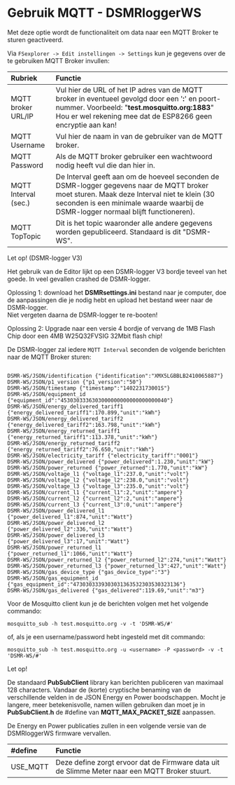 # Gebruik MQTT - DSMRloggerWS

Met deze optie wordt de functionaliteit om data naar een MQTT Broker te sturen geactiveerd.

Via `FSexplorer -> Edit instellingen -> Settings` kun je gegevens over de te gebruiken MQTT Broker invullen:

| Rubriek | Functie |
| :--- | :--- |
| MQTT broker URL/IP |  Vul hier de URL of het IP adres van de MQTT broker in eventueel gevolgd door een '**:**' en poort-nummer. Voorbeeld: "**test.mosquitto.org:1883**" Hou er wel rekening mee dat de ESP8266 geen encryptie aan kan! |
| MQTT Username |  Vul hier de naam in van de gebruiker van de MQTT broker. |
| MQTT Password |  Als de MQTT broker gebruiker een wachtwoord nodig heeft vul die dan hier in. |
| MQTT Interval \(sec.\) |  De Interval geeft aan om de hoeveel seconden de DSMR-logger gegevens naar de MQTT broker moet sturen. Maak deze Interval niet te klein \(30 seconden is een minimale waarde waarbij de DSMR-logger normaal blijft functioneren\). |
| MQTT TopTopic |  Dit is het topic waaronder alle andere gegevens worden gepubliceerd. Standaard is dit "DSMR-WS". |

Let op!     \(DSMR-logger V3\)

 Het gebruik van de Editor lijkt op een DSMR-logger V3 bordje teveel van het goede. In veel gevallen crashed de DSMR-logger.

 Oplossing 1: download het **DSMRsettings.ini** bestand naar je computer, doe de aanpassingen die je nodig hebt en upload het bestand weer naar de DSMR-logger.  
 Niet vergeten daarna de DSMR-logger te re-booten!

 Oplossing 2: Upgrade naar een versie 4 bordje of vervang de 1MB Flash Chip door een 4MB W25Q32FVSIG 32Mbit flash chip!

De DSMR-logger zal iedere `MQTT Interval` seconden de volgende berichten naar de MQTT Broker sturen:

```text

DSMR-WS/JSON/identification {"identification":"XMX5LGBBLB2410065887"}
DSMR-WS/JSON/p1_version {"p1_version":"50"}
DSMR-WS/JSON/timestamp {"timestamp":"140223173001S"}
DSMR-WS/JSON/equipment_id {"equipment_id":"4530303336303000000000000000000040"}
DSMR-WS/JSON/energy_delivered_tariff1 {"energy_delivered_tariff1":170.899,"unit":"kWh"}
DSMR-WS/JSON/energy_delivered_tariff2 {"energy_delivered_tariff2":163.798,"unit":"kWh"}
DSMR-WS/JSON/energy_returned_tariff1 {"energy_returned_tariff1":113.378,"unit":"kWh"}
DSMR-WS/JSON/energy_returned_tariff2 {"energy_returned_tariff2":76.650,"unit":"kWh"}
DSMR-WS/JSON/electricity_tariff {"electricity_tariff":"0001"}
DSMR-WS/JSON/power_delivered {"power_delivered":1.230,"unit":"kW"}
DSMR-WS/JSON/power_returned {"power_returned":1.770,"unit":"kW"}
DSMR-WS/JSON/voltage_l1 {"voltage_l1":237.0,"unit":"volt"}
DSMR-WS/JSON/voltage_l2 {"voltage_l2":238.0,"unit":"volt"}
DSMR-WS/JSON/voltage_l3 {"voltage_l3":235.0,"unit":"volt"}
DSMR-WS/JSON/current_l1 {"current_l1":2,"unit":"ampere"}
DSMR-WS/JSON/current_l2 {"current_l2":2,"unit":"ampere"}
DSMR-WS/JSON/current_l3 {"current_l3":0,"unit":"ampere"}
DSMR-WS/JSON/power_delivered_l1 {"power_delivered_l1":874,"unit":"Watt"}
DSMR-WS/JSON/power_delivered_l2 {"power_delivered_l2":336,"unit":"Watt"}
DSMR-WS/JSON/power_delivered_l3 {"power_delivered_l3":17,"unit":"Watt"}
DSMR-WS/JSON/power_returned_l1 {"power_returned_l1":1066,"unit":"Watt"}
DSMR-WS/JSON/power_returned_l2 {"power_returned_l2":274,"unit":"Watt"}
DSMR-WS/JSON/power_returned_l3 {"power_returned_l3":427,"unit":"Watt"}
DSMR-WS/JSON/gas_device_type {"gas_device_type":"3"}
DSMR-WS/JSON/gas_equipment_id {"gas_equipment_id":"4730303339303031363532303530323136"}
DSMR-WS/JSON/gas_delivered {"gas_delivered":119.69,"unit":"m3"}

```

Voor de Mosquitto client kun je de berichten volgen met het volgende commando:

`mosquitto_sub -h test.mosquitto.org -v -t 'DSMR-WS/#'`

of, als je een username/password hebt ingesteld met dit commando:

`mosquitto_sub -h test.mosquitto.org -u <username> -P <password> -v -t 'DSMR-WS/#'`

Let op!

 De standaard **PubSubClient** library kan berichten publiceren van maximaal 128 characters. Vandaar de \(korte\) cryptische benaming van de verschillende velden in de JSON Energy en Power boodschappen. Mocht je langere, meer betekenisvolle, namen willen gebruiken dan moet je in **PubSubClient.h** de \#define van **MQTT\_MAX\_PACKET\_SIZE** aanpassen.

 De Energy en Power publicaties zullen in een volgende versie van de DSMRloggerWS firmware vervallen.

| \#define | Functie |
| :--- | :--- |
| USE\_MQTT | Deze define zorgt ervoor dat de Firmware data uit de Slimme Meter naar een MQTT Broker stuurt. |


